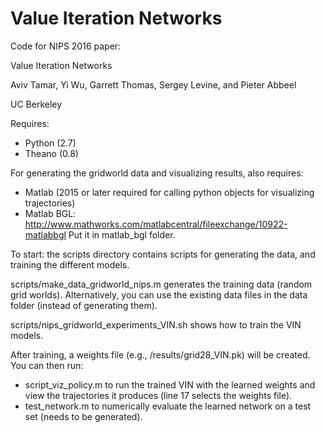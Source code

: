 # Value Iteration Networks
Code for NIPS 2016 paper:

Value Iteration Networks

Aviv Tamar, Yi Wu, Garrett Thomas, Sergey Levine, and Pieter Abbeel

UC Berkeley


Requires:
- Python (2.7)
- Theano (0.8)

For generating the gridworld data and visualizing results, also requires:
- Matlab (2015 or later required for calling python objects for visualizing trajectories)
- Matlab BGL: http://www.mathworks.com/matlabcentral/fileexchange/10922-matlabbgl
  Put it in matlab_bgl folder.

To start: the scripts directory contains scripts for generating the data, 
and training the different models. 

scripts/make_data_gridworld_nips.m generates the training data (random grid worlds).
Alternatively, you can use the existing data files in the data folder (instead of generating them).

scripts/nips_gridworld_experiments_VIN.sh shows how to train the VIN models.

After training, a weights file (e.g., /results/grid28_VIN.pk) will be created. You can then run:
- script_viz_policy.m to run the trained VIN with the learned weights and view the trajectories
  it produces (line 17 selects the weights file).
- test_network.m to numerically evaluate the learned network on a test set (needs to be generated).

